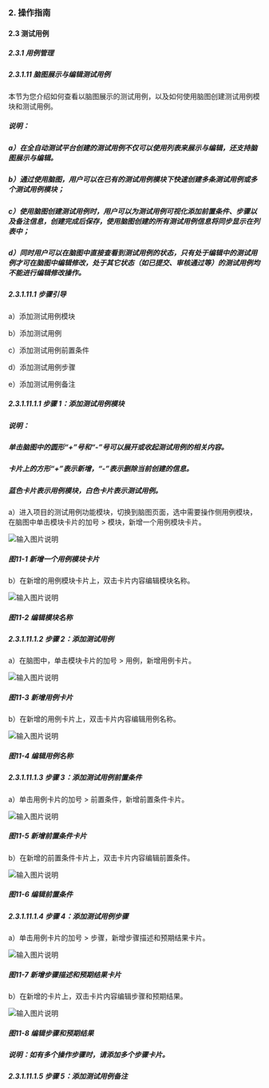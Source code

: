 ### 2. 操作指南

#### 2.3 测试用例

##### 2.3.1 用例管理

##### 2.3.1.11 脑图展示与编辑测试用例

本节为您介绍如何查看以脑图展示的测试用例，以及如何使用脑图创建测试用例模块和测试用例。

##### 说明：

##### a）在全自动测试平台创建的测试用例不仅可以使用列表来展示与编辑，还支持脑图展示与编辑。

##### b）通过使用脑图，用户可以在已有的测试用例模块下快速创建多条测试用例或多个测试用例模块；

##### c）使用脑图创建测试用例时，用户可以为测试用例可视化添加前置条件、步骤以及备注信息，创建完成后保存，使用脑图创建的所有测试用例信息将同步显示在列表中；

##### d）同时用户可以在脑图中直接查看到测试用例的状态，只有处于编辑中的测试用例才可在脑图中编辑修改，处于其它状态（如已提交、审核通过等）的测试用例均不能进行编辑修改操作。

##### 2.3.1.11.1 步骤引导

a）添加测试用例模块

b）添加测试用例

c）添加测试用例前置条件

d）添加测试用例步骤

e）添加测试用例备注

##### 2.3.1.11.1.1 步骤 1：添加测试用例模块

##### 说明：

##### 单击脑图中的圆形“+”号和“-”号可以展开或收起测试用例的相关内容。

##### 卡片上的方形“+”表示新增，“-”表示删除当前创建的信息。

##### 蓝色卡片表示用例模块，白色卡片表示测试用例。

a）进入项目的测试用例功能模块，切换到脑图页面，选中需要操作侧用例模块，在脑图中单击模块卡片的加号 > 模块，新增一个用例模块卡片。

![输入图片说明](../../../../images/SoFlu%E5%85%A8%E8%87%AA%E5%8A%A8%E6%B5%8B%E8%AF%95%E5%B9%B3%E5%8F%B0%E6%95%99%E7%A8%8B/2.%20%E6%93%8D%E4%BD%9C%E6%8C%87%E5%8D%97/3.%20%E6%B5%8B%E8%AF%95%E7%94%A8%E4%BE%8B/1.%20%E7%94%A8%E4%BE%8B%E7%AE%A1%E7%90%86/11-1.png)

##### 图11-1 新增一个用例模块卡片

b）在新增的用例模块卡片上，双击卡片内容编辑模块名称。

![输入图片说明](../../../../images/SoFlu%E5%85%A8%E8%87%AA%E5%8A%A8%E6%B5%8B%E8%AF%95%E5%B9%B3%E5%8F%B0%E6%95%99%E7%A8%8B/2.%20%E6%93%8D%E4%BD%9C%E6%8C%87%E5%8D%97/3.%20%E6%B5%8B%E8%AF%95%E7%94%A8%E4%BE%8B/1.%20%E7%94%A8%E4%BE%8B%E7%AE%A1%E7%90%86/11-2.png)

##### 图11-2 编辑模块名称

##### 2.3.1.11.1.2 步骤 2：添加测试用例

a）在脑图中，单击模块卡片的加号 > 用例，新增用例卡片。

![输入图片说明](../../../../images/SoFlu%E5%85%A8%E8%87%AA%E5%8A%A8%E6%B5%8B%E8%AF%95%E5%B9%B3%E5%8F%B0%E6%95%99%E7%A8%8B/2.%20%E6%93%8D%E4%BD%9C%E6%8C%87%E5%8D%97/3.%20%E6%B5%8B%E8%AF%95%E7%94%A8%E4%BE%8B/1.%20%E7%94%A8%E4%BE%8B%E7%AE%A1%E7%90%86/11-3.png)

##### 图11-3 新增用例卡片

b）在新增的用例卡片上，双击卡片内容编辑用例名称。

![输入图片说明](../../../../images/SoFlu%E5%85%A8%E8%87%AA%E5%8A%A8%E6%B5%8B%E8%AF%95%E5%B9%B3%E5%8F%B0%E6%95%99%E7%A8%8B/2.%20%E6%93%8D%E4%BD%9C%E6%8C%87%E5%8D%97/3.%20%E6%B5%8B%E8%AF%95%E7%94%A8%E4%BE%8B/1.%20%E7%94%A8%E4%BE%8B%E7%AE%A1%E7%90%86/11-4.png)

##### 图11-4 编辑用例名称

##### 2.3.1.11.1.3 步骤 3：添加测试用例前置条件

a）单击用例卡片的加号 > 前置条件，新增前置条件卡片。

![输入图片说明](../../../../images/SoFlu%E5%85%A8%E8%87%AA%E5%8A%A8%E6%B5%8B%E8%AF%95%E5%B9%B3%E5%8F%B0%E6%95%99%E7%A8%8B/2.%20%E6%93%8D%E4%BD%9C%E6%8C%87%E5%8D%97/3.%20%E6%B5%8B%E8%AF%95%E7%94%A8%E4%BE%8B/1.%20%E7%94%A8%E4%BE%8B%E7%AE%A1%E7%90%86/11-5.png)

##### 图11-5 新增前置条件卡片

b）在新增的前置条件卡片上，双击卡片内容编辑前置条件。

![输入图片说明](../../../../images/SoFlu%E5%85%A8%E8%87%AA%E5%8A%A8%E6%B5%8B%E8%AF%95%E5%B9%B3%E5%8F%B0%E6%95%99%E7%A8%8B/2.%20%E6%93%8D%E4%BD%9C%E6%8C%87%E5%8D%97/3.%20%E6%B5%8B%E8%AF%95%E7%94%A8%E4%BE%8B/1.%20%E7%94%A8%E4%BE%8B%E7%AE%A1%E7%90%86/11-5-2.png)

##### 图11-6 编辑前置条件

##### 2.3.1.11.1.4 步骤 4：添加测试用例步骤

a）单击用例卡片的加号 > 步骤，新增步骤描述和预期结果卡片。

![输入图片说明](../../../../images/SoFlu%E5%85%A8%E8%87%AA%E5%8A%A8%E6%B5%8B%E8%AF%95%E5%B9%B3%E5%8F%B0%E6%95%99%E7%A8%8B/2.%20%E6%93%8D%E4%BD%9C%E6%8C%87%E5%8D%97/3.%20%E6%B5%8B%E8%AF%95%E7%94%A8%E4%BE%8B/1.%20%E7%94%A8%E4%BE%8B%E7%AE%A1%E7%90%86/11-6.png)

##### 图11-7 新增步骤描述和预期结果卡片

b）在新增的卡片上，双击卡片内容编辑步骤和预期结果。

![输入图片说明](../../../../images/SoFlu%E5%85%A8%E8%87%AA%E5%8A%A8%E6%B5%8B%E8%AF%95%E5%B9%B3%E5%8F%B0%E6%95%99%E7%A8%8B/2.%20%E6%93%8D%E4%BD%9C%E6%8C%87%E5%8D%97/3.%20%E6%B5%8B%E8%AF%95%E7%94%A8%E4%BE%8B/1.%20%E7%94%A8%E4%BE%8B%E7%AE%A1%E7%90%86/11-7.png)

##### 图11-8 编辑步骤和预期结果

##### 说明：如有多个操作步骤时，请添加多个步骤卡片。

##### 2.3.1.11.1.5 步骤 5：添加测试用例备注
